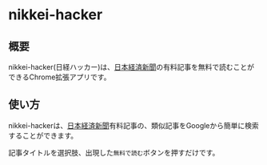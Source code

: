 # nikkei-hacker

## 概要

nikkei-hacker(日経ハッカー)は、[日本経済新聞](http://www.nikkei.com/)の有料記事を無料で読むことができるChrome拡張アプリです。

## 使い方

nikkei-hackerは、[日本経済新聞](http://www.nikkei.com/)有料記事の、類似記事をGoogleから簡単に検索することができます。

記事タイトルを選択肢、出現した`無料で読む`ボタンを押すだけです。

